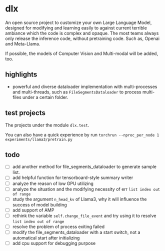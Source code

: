 # dlx

An open source project to customize your own Large Language Model, designed for modifying and learning easily to against 
current terrible ambiance which the code is complex and opaque. The most teams always only release the inference code, 
without pretraining code. Such as, Openai and Meta-Llama.

If possible, the models of Computer Vision and Multi-modal will be added, too.

## highlights

* powerful and diverse dataloader implementation with multi-processes and multi-threads, such as 
`FileSegmentsDataloader` to process multi-files under a certain folder. 

## test projects

The projects under the module `dlx.test`.

You can also have a quick experience by run 
`torchrun --nproc_per_node 1 experiments/llama3/pretrain.py`

## todo 
* [ ] add another method for file_segments_dataloader to generate sample list.
* [ ] add helpful function for tensorboard-style summary writer
* [ ] analyze the reason of low GPU utilizing
* [ ] analyze the situation and the modifying necessity of err `list index out of range`
* [ ] study the argument `n_head_kv` of Llama3, why it will influence the success of model building
* [ ] add support of AMP
* [ ] rethink the variable `self.change_file_event` and try using it to resolve `list index out of range`
* [ ] resolve the problem of process exiting failed
* [ ] modify the file_segments_dataloader with a start switch, not a automatical start after initializing
* [ ] add cpu support for debugging purpose